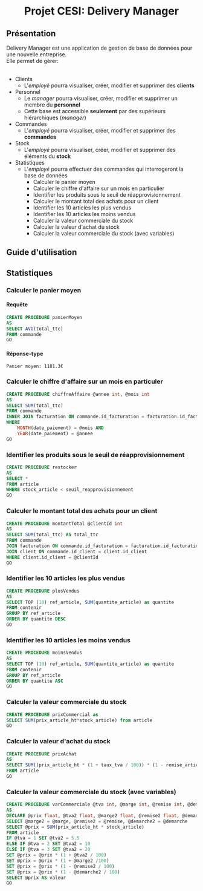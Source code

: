 <h1 align="center">Projet CESI: Delivery Manager</h1>

## Présentation
Delivery Manager est une application de gestion de base de données pour une nouvelle entreprise.<br>
Elle permet de gérer:<br><br>

+ Clients
	- L'*employé* pourra visualiser, créer, modifier et supprimer des **clients**
+ Personnel
	- Le *manager* pourra visualiser, créer, modifier et supprimer un membre du **personnel**
	- Cette base est accessible **seulement** par des supérieurs hiérarchiques (*manager*)
+ Commandes
	- L'*employé* pourra visualiser, créer, modifier et supprimer des **commandes**
+ Stock
	- L'*employé* pourra visualiser, créer, modifier et supprimer des éléments du **stock**
+ Statistiques
	- L'*employé* pourra effectuer des commandes qui interrogeront la base de données
		- Calculer le panier moyen
		- Calculer le chiffre d'affaire sur un mois en particulier
		- Identifier les produits sous le seuil de réapprovisionnement
		- Calculer le montant total des achats pour un client
		- Identifier les 10 articles les plus vendus
		- Identifier les 10 articles les moins vendus
		- Calculer la valeur commerciale du stock
		- Calculer la valeur d'achat du stock
		- Calculer la valeur commerciale du stock (avec variables)

## Guide d'utilisation


## Statistiques
### Calculer le panier moyen
#### Requête

```sql
CREATE PROCEDURE panierMoyen
AS
SELECT AVG(total_ttc)
FROM commande
GO
```

#### Réponse-type

`Panier moyen: 1181.3€`

### Calculer le chiffre d'affaire sur un mois en particuler

```sql
CREATE PROCEDURE chiffreAffaire @annee int, @mois int
AS
SELECT SUM(total_ttc)
FROM commande
INNER JOIN facturation ON commande.id_facturation = facturation.id_facturation
WHERE
	MONTH(date_paiement) = @mois AND 
	YEAR(date_paiement) = @annee
GO
```

### Identifier les produits sous le seuil de réapprovisionnement

```sql
CREATE PROCEDURE restocker
AS
SELECT *
FROM article
WHERE stock_article < seuil_reapprovisionnement
GO
```

### Calculer le montant total des achats pour un client

```sql
CREATE PROCEDURE montantTotal @clientId int
AS
SELECT SUM(total_ttc) AS total_ttc
FROM commande
JOIN facturation ON commande.id_facturation = facturation.id_facturation
JOIN client ON commande.id_client = client.id_client
WHERE client.id_client = @clientId
GO
```

### Identifier les 10 articles les plus vendus

```sql
CREATE PROCEDURE plusVendus
AS
SELECT TOP (10) ref_article, SUM(quantite_article) as quantite
FROM contenir
GROUP BY ref_article
ORDER BY quantite DESC
GO
```

### Identifier les 10 articles les moins vendus

```sql
CREATE PROCEDURE moinsVendus
AS
SELECT TOP (10) ref_article, SUM(quantite_article) as quantite
FROM contenir
GROUP BY ref_article
ORDER BY quantite ASC
GO
```

### Calculer la valeur commerciale du stock

```sql
CREATE PROCEDURE prixCommercial as
SELECT SUM(prix_article_ht*stock_article) from article
GO
```

### Calculer la valeur d'achat du stock

```sql
CREATE PROCEDURE prixAchat
AS
SELECT SUM((prix_article_ht * (1 + taux_tva / 100)) * (1 - remise_article / 100) * stock_article)
FROM article
GO
```

### Calculer la valeur commerciale du stock (avec variables)

```sql
CREATE PROCEDURE varCommerciale @tva int, @marge int, @remise int, @demarche int
AS
DECLARE @prix float, @tva2 float, @marge2 float, @remise2 float, @demarche2 float
SELECT @marge2 = @marge, @remise2 = @remise, @demarche2 = @demarche
SELECT @prix = SUM(prix_article_ht * stock_article)
FROM article
IF @tva = 1 SET @tva2 = 5.5
ELSE IF @tva = 2 SET @tva2 = 10
ELSE IF @tva = 3 SET @tva2 = 20
SET @prix = @prix * (1 + @tva2 / 100)
SET @prix = @prix * (1 + @marge2 /100)
SET @prix = @prix * (1 - @remise2 / 100)
SET @prix = @prix * (1 - @demarche2 / 100)
SELECT @prix AS valeur
GO
```
